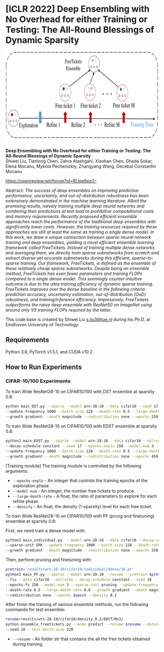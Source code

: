 # [ICLR 2022] Deep Ensembling with No Overhead for either Training or Testing: The All-Round Blessings of Dynamic Sparsity

<img src="https://github.com/Shiweiliuiiiiiii/FreeTickets/blob/main/FreeTickets.png" width="800" height="300">


**Deep Ensembling with No Overhead for either Training or Testing: The All-Round Blessings of Dynamic Sparsity**<br>
Shiwei Liu, Tianlong Chen, Zahra Atashgahi, Xiaohan Chen, Ghada Sokar, Elena Mocanu, Mykola Pechenizkiy, Zhangyang Wang, Decebal Constantin Mocanu<br>

https://openreview.net/forum?id=RLtqs6pzj1-

Abstract: *The success of deep ensembles on improving predictive performance, uncertainty, and out-of-distribution robustness has been extensively demonstrated in the machine learning literature. Albeit the promising results, naively training multiple deep neural networks and combining their predictions at test lead to prohibitive computational costs and memory requirements. Recently proposed efficient ensemble approaches reach the performance of the traditional deep ensembles with significantly lower costs. However, the training resources required by these approaches are still at least the same as training a single dense model. In this work, we draw a unique connection between sparse neural network training and deep ensembles, yielding a novel efficient ensemble learning framework called *FreeTickets*. Instead of training multiple dense networks and averaging them, we directly train sparse subnetworks from scratch and extract diverse yet accurate subnetworks during this efficient, sparse-to-sparse training. Our framework, FreeTickets, is defined as the ensemble of these relatively cheap sparse subnetworks. Despite being an ensemble method, FreeTickets has even fewer parameters and training FLOPs compared to a single dense model. This seemingly counter-intuitive outcome is due to the ultra training efficiency of dynamic sparse training. FreeTickets improves over the dense baseline in the following criteria: prediction accuracy, uncertainty estimation, out-of-distribution (OoD) robustness, and training/inference efficiency. Impressively, $FreeTickets$ outperforms the naive deep ensemble with ResNet50 on ImageNet using around only 1/5 training FLOPs required by the latter.*

This code base is created by Shiwei Liu s.liu3@tue.nl during his Ph.D. at Eindhoven University of Technology.

## Requirements
Python 3.6, PyTorch v1.5.1, and CUDA v10.2.

## How to Run Experiments

### CIFAR-10/100 Experiments
To train Wide ResNet28-10 on CIFAR10/100 with DST ensemble at sparsity 0.8:

```bash
python main_DST.py --sparse --model wrn-28-10 --data cifar10 --seed 17 --sparse-init ERK \
--update-frequency 1000 --batch-size 128 --death-rate 0.5 --large-death-rate 0.8 \
--growth gradient --death magnitude --redistribution none --epochs 250 --density 0.2

```

To train Wide ResNet28-10 on CIFAR10/100 with EDST ensemble at sparsity 0.8:

```bash
python3 main_EDST.py --sparse --model wrn-28-10 --data cifar10 --nolrsche \
--decay-schedule constant --seed 17 --epochs-explo 150 --model-num 3 --sparse-init ERK \
--update-frequency 1000 --batch-size 128 --death-rate 0.5 --large-death-rate 0.8 \
--growth gradient --death magnitude --redistribution none --epochs 450 --density 0.2
```
[Training module] The training module is controlled by the following arguments:
* `--epochs-explo` - An integer that controls the training epochs of the exploration phase.
* `--model-num` - An integer, the number free tickets to produce.
* `--large-death-rate` - A float, the ratio of parameters to explore for each refine phase.
* `--density` - An float, the density (1-sparsity) level for each free ticket.

To train Wide ResNet28-10 on CIFAR10/100 with PF (prung and finetuning) ensemble at sparsity 0.8:

First, we need train a dense model with:

```bash
python3 main_individual.py  --model wrn-28-10 --data cifar10 --decay-schedule cosine --seed 18 \
--sparse-init ERK --update-frequency 1000 --batch-size 128 --death-rate 0.5 --large-death-rate 0.5 \
--growth gradient --death magnitude --redistribution none --epochs 250 --density 0.2
```

Then, perform pruning and finetuning with:

```bash
pretrain='results/wrn-28-10/cifar10/individual/dense/18.pt'
python3 main_PF.py --sparse --model wrn-28-10 --resume --pretrain $pretrain --lr 0.001 \
--fix --data cifar10 --nolrsche --decay-schedule constant --seed 18 
--epochs-fs 150 --model-num 3 --sparse-init pruning --update-frequency 1000 --batch-size 128 \
--death-rate 0.5 --large-death-rate 0.8 --growth gradient --death magnitude \
--redistribution none --epochs $epoch --density 0.2
```

After finish the training of various ensemble methods, run the following commands for test ensemble:

```bash
resume=results/wrn-28-10/cifar10/density_0.2/EDST/M=3/
python ensemble_freetickets.py --mode predict --resume $resume --dataset cifar10 --model wrn-28-10 \
--seed 18 --test-batch-size 128
```
* `--resume` - An folder str that contains the all the free tickets obtained during training.

